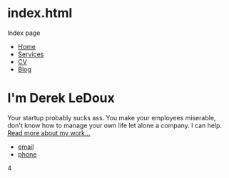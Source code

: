 # index.html
Index page


<!DOCTYPE html>
<html>
	<head>
		<title>Derek LeDoux Consulting Services</title>
	</head>
	<body>
		<nav>
    		<ul>
        		<li><a href="/">Home</a></li>
	        	<li><a href="/about">Services</a></li>
        		<li><a href="/cv">CV</a></li>
        		<li><a href="/blog">Blog</a></li>
    		</ul>
		</nav>
		<div class="container">
    		<div class="intro">
        		<h1>I'm Derek LeDoux</h1>
				<p> Your startup probably sucks ass. You make your employees miserable, don't know how to manage your own life let alone a company. I can help. <a href="/about">Read more about my work...</a></p>
    		</div><!-- /.intro -->
		</div><!-- /.container -->
		<footer>
    		<ul>
        		<li><a href="mailto:derekrledoux@gmail.com">email</a></li>
            <li><a href="tel:218.461.2140">phone</a></li>   
			</ul>
		</footer>
	</body>
</html>
4
